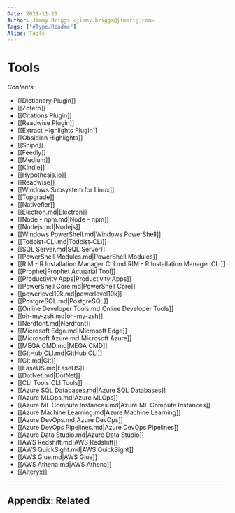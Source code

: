 ```yaml
---
Date: 2021-11-21
Author: Jimmy Briggs <jimmy.briggs@jimbrig.com>
Tags: ["#Type/Readme"]
Alias: Tools
---
```


# Tools

*Contents*

-   [[Dictionary Plugin]]
-   [[Zotero]]
-   [[Citations Plugin]]
-   [[Readwise Plugin]]
-   [[Extract Highlights Plugin]]
-   [[Obsidian Highlights]]
-   [[Snipd]]
-   [[Feedly]]
-   [[Medium]]
-   [[Kindle]]
-   [[Hypothesis.io]]
-   [[Readwise]]
-   [[Windows Subsystem for Linux]]
-   [[Topgrade]]
-   [[Nativefier]]
-   [[Electron.md|Electron]]
-   [[Node - npm.md|Node - npm]]
-   [[Nodejs.md|Nodejs]]
-   [[Windows PowerShell.md|Windows PowerShell]]
-   [[Todoist-CLI.md|Todoist-CLI]]
-   [[SQL Server.md|SQL Server]]
-   [[PowerShell Modules.md|PowerShell Modules]]
-   [[RIM - R Installation Manager CLI.md|RIM - R Installation Manager CLI]]
-   [[Prophet|Prophet Actuarial Tool]]
-   [[Productivity Apps|Productivity Apps]]
-   [[PowerShell Core.md|PowerShell Core]]
-   [[powerlevel10k.md|powerlevel10k]]
-   [[PostgreSQL.md|PostgreSQL]]
-   [[Online Developer Tools.md|Online Developer Tools]]
-   [[oh-my-zsh.md|oh-my-zsh]]
-   [[Nerdfont.md|Nerdfont]]
-   [[Microsoft Edge.md|Microsoft Edge]]
-   [[Microsoft Azure.md|Microsoft Azure]]
-   [[MEGA CMD.md|MEGA CMD]]
-   [[GitHub CLI.md|GitHub CLI]]
-   [[Git.md|Git]]
-   [[EaseUS.md|EaseUS]]
-   [[DotNet.md|DotNet]]
-   [[CLI Tools|CLI Tools]]
-   [[Azure SQL Databases.md|Azure SQL Databases]]
-   [[Azure MLOps.md|Azure MLOps]]
-   [[Azure ML Compute Instances.md|Azure ML Compute Instances]]
-   [[Azure Machine Learning.md|Azure Machine Learning]]
-   [[Azure DevOps.md|Azure DevOps]]
-   [[Azure DevOps Pipelines.md|Azure DevOps Pipelines]]
-   [[Azure Data Studio.md|Azure Data Studio]]
-   [[AWS Redshift.md|AWS Redshift]]
-   [[AWS QuickSight.md|AWS QuickSight]]
-   [[AWS Glue.md|AWS Glue]]
-   [[AWS Athena.md|AWS Athena]]
-   [[Alteryx]]


***

## Appendix: Related

